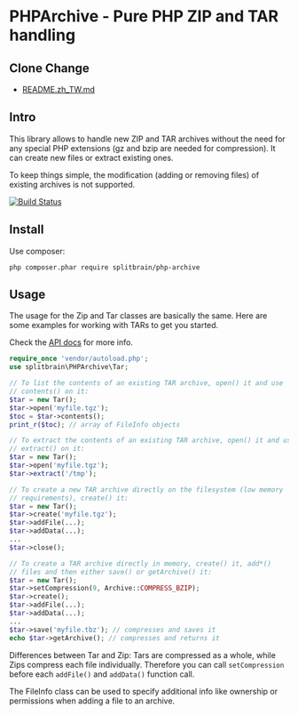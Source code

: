 PHPArchive - Pure PHP ZIP and TAR handling
==========================================

Clone Change
------------

* [README.zh_TW.md](https://github.com/samwhelp/php-archive/blob/master/README.zh_TW.md)

Intro
-----

This library allows to handle new ZIP and TAR archives without the need for any special PHP extensions (gz and bzip are
needed for compression). It can create new files or extract existing ones.

To keep things simple, the modification (adding or removing files) of existing archives is not supported.

[![Build Status](https://travis-ci.org/splitbrain/php-archive.svg)](https://travis-ci.org/splitbrain/php-archive)

Install
-------

Use composer:

```php composer.phar require splitbrain/php-archive```

Usage
-----

The usage for the Zip and Tar classes are basically the same. Here are some
examples for working with TARs to get you started.

Check the [API docs](https://splitbrain.github.io/php-archive/) for more
info.


```php
require_once 'vendor/autoload.php';
use splitbrain\PHPArchive\Tar;

// To list the contents of an existing TAR archive, open() it and use
// contents() on it:
$tar = new Tar();
$tar->open('myfile.tgz');
$toc = $tar->contents();
print_r($toc); // array of FileInfo objects

// To extract the contents of an existing TAR archive, open() it and use
// extract() on it:
$tar = new Tar();
$tar->open('myfile.tgz');
$tar->extract('/tmp');

// To create a new TAR archive directly on the filesystem (low memory
// requirements), create() it:
$tar = new Tar();
$tar->create('myfile.tgz');
$tar->addFile(...);
$tar->addData(...);
...
$tar->close();

// To create a TAR archive directly in memory, create() it, add*()
// files and then either save() or getArchive() it:
$tar = new Tar();
$tar->setCompression(9, Archive::COMPRESS_BZIP);
$tar->create();
$tar->addFile(...);
$tar->addData(...);
...
$tar->save('myfile.tbz'); // compresses and saves it
echo $tar->getArchive(); // compresses and returns it
```

Differences between Tar and Zip: Tars are compressed as a whole, while Zips compress each file individually. Therefore
you can call ```setCompression``` before each ```addFile()``` and ```addData()``` function call.

The FileInfo class can be used to specify additional info like ownership or permissions when adding a file to
an archive.
